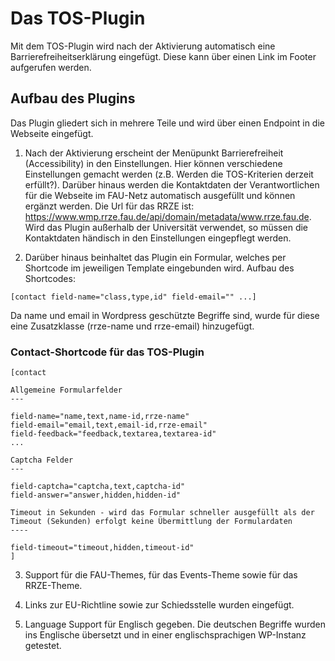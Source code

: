 # Das TOS-Plugin
Mit dem TOS-Plugin wird nach der Aktivierung automatisch eine Barrierefreiheitserklärung eingefügt. Diese kann über einen Link im Footer aufgerufen werden.

## Aufbau des Plugins
Das Plugin gliedert sich in mehrere Teile und wird über einen Endpoint in die Webseite eingefügt.

1. Nach der Aktivierung erscheint der Menüpunkt Barrierefreiheit (Accessibility) in den Einstellungen. Hier können verschiedene Einstellungen gemacht werden (z.B. Werden die TOS-Kriterien derzeit erfüllt?). Darüber hinaus werden die Kontaktdaten der Verantwortlichen für die Webseite im FAU-Netz automatisch ausgefüllt und können ergänzt werden. Die Url für das RRZE ist: https://www.wmp.rrze.fau.de/api/domain/metadata/www.rrze.fau.de. Wird das Plugin außerhalb der Universität verwendet, so müssen die Kontaktdaten händisch in den Einstellungen eingepflegt werden.

2. Darüber hinaus beinhaltet das Plugin ein Formular, welches per Shortcode im jeweiligen Template eingebunden wird. Aufbau des Shortcodes:
```
[contact field-name="class,type,id" field-email="" ...]
```

Da name und email in Wordpress geschützte Begriffe sind, wurde für diese eine Zusatzklasse (rrze-name und rrze-email) hinzugefügt.

### Contact-Shortcode für das TOS-Plugin

```
[contact 

Allgemeine Formularfelder
---

field-name="name,text,name-id,rrze-name"
field-email="email,text,email-id,rrze-email" 
field-feedback="feedback,textarea,textarea-id" 
...

Captcha Felder
---

field-captcha="captcha,text,captcha-id" 
field-answer="answer,hidden,hidden-id" 

Timeout in Sekunden - wird das Formular schneller ausgefüllt als der Timeout (Sekunden) erfolgt keine Übermittlung der Formulardaten
----

field-timeout="timeout,hidden,timeout-id"
]
```
3. Support für die FAU-Themes, für das Events-Theme sowie für das RRZE-Theme.

4. Links zur EU-Richtline sowie zur Schiedsstelle wurden eingefügt.

5. Language Support für Englisch gegeben. Die deutschen Begriffe wurden ins Englische übersetzt und in einer englischsprachigen WP-Instanz getestet.